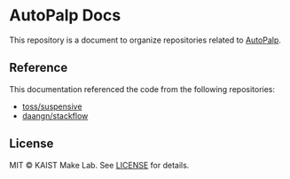 # AutoPalp Docs

This repository is a document to organize repositories related to [AutoPalp](https://github.com/makelab-kaist/AutoPalp2).

## Reference

This documentation referenced the code from the following repositories:

- [toss/suspensive](https://github.com/toss/suspensive)
- [daangn/stackflow](https://github.com/daangn/stackflow)

## License

MIT © KAIST Make Lab. See [LICENSE](./LICENSE) for details.